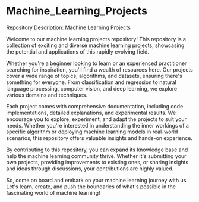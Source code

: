 # Machine_Learning_Projects

Repository Description: Machine Learning Projects

Welcome to our machine learning projects repository! This repository is a collection of exciting and diverse machine learning projects, showcasing the potential and applications of this rapidly evolving field.

Whether you're a beginner looking to learn or an experienced practitioner searching for inspiration, you'll find a wealth of resources here. Our projects cover a wide range of topics, algorithms, and datasets, ensuring there's something for everyone. From classification and regression to natural language processing, computer vision, and deep learning, we explore various domains and techniques.

Each project comes with comprehensive documentation, including code implementations, detailed explanations, and experimental results. We encourage you to explore, experiment, and adapt the projects to suit your needs. Whether you're interested in understanding the inner workings of a specific algorithm or deploying machine learning models in real-world scenarios, this repository offers valuable insights and hands-on experience.

By contributing to this repository, you can expand its knowledge base and help the machine learning community thrive. Whether it's submitting your own projects, providing improvements to existing ones, or sharing insights and ideas through discussions, your contributions are highly valued.

So, come on board and embark on your machine learning journey with us. Let's learn, create, and push the boundaries of what's possible in the fascinating world of machine learning!
